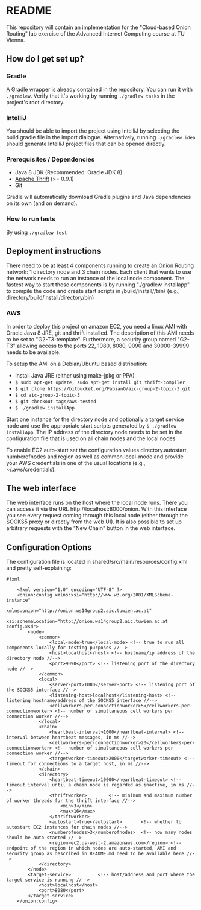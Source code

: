 # README #
This repository will contain an implementation for the "Cloud-based Onion Routing" lab exercise of the Advanced Internet Computing course at TU Vienna.

## How do I get set up? ##

### Gradle ###

A [Gradle](https://gradle.org) wrapper is already contained in the repository. You can run it with `./gradlew`. Verify
that it's working by running `./gradlew tasks` in the project's root directory.

### IntelliJ ###

You should be able to import the project using IntelliJ by selecting the
build.gradle file in the import dialogue. Alternatively, running `./gradlew idea`
should generate IntelliJ project files that can be opened directly.

### Prerequisites / Dependencies ###

* Java 8 JDK (Recommended: Oracle JDK 8)
* [Apache Thrift](https://thrift.apache.org/) (>= 0.9.1)
* Git

Gradle will automatically download Gradle plugins and Java dependencies on its 
own (and on demand).

### How to run tests ###

By using `./gradlew test`

## Deployment instructions ###

There need to be at least 4 components running to create an Onion Routing network: 1 directory node and 3 chain nodes. Each client that wants to use the network needs to run an instance of the local node component.
The fastest way to start those components is by running "./gradlew installapp" to compile the code and create start scripts in <component>/build/install/<component>/bin/ (e.g., directory/build/install/directory/bin)

### AWS ###

In order to deploy this project on amazon EC2, you need a linux AMI with Oracle Java 8 JRE, git and thrift installed. The description of this AMI needs to be set to "G2-T3-template". Furthermore, a security group named "G2-T3" allowing access to the ports 22, 1080, 8080, 9090 and 30000-39999 needs to be available.

To setup the AMI on a Debian/Ubuntu based distribution:

* Install Java JRE (either using make-jpkg or PPA)
* ``$ sudo apt-get update; sudo apt-get install git thrift-compiler``
* ``$ git clone https://bitbucket.org/FabianG/aic-group-2-topic-3.git``
* ``$ cd aic-group-2-topic-3``
* ``$ git checkout tags/aws-tested``
* ``$ ./gradlew installApp``

Start one instance for the directory node and optionally a target service node and use the appropriate start scripts generated by ``$ ./gradlew installApp``. The IP address of the directory node needs to be set in the configuration file that is used on all chain nodes and the local nodes.

To enable EC2 auto-start set the configuration values directory.autostart, numberofnodes and region as well as common.local-mode and provide your AWS credentials in one of the usual locations (e.g., ~/.aws/credentials).

## The web interface ##

The web interface runs on the host where the local node runs. There you can access it via the URL http://localhost:8000/onion. With this interface you see every request coming through this local node (either through the SOCKS5 proxy or directly from the web UI). It is also possible to set up arbitrary requests with the "New Chain" button in the web interface.

## Configuration Options ###

The configuration file is located in shared/src/main/resources/config.xml and pretty self-explaining:


```
#!xml

	<?xml version="1.0" encoding="UTF-8" ?>
	<onion:config xmlns:xsi="http://www.w3.org/2001/XMLSchema-instance"
				  xmlns:onion="http://onion.ws14group2.aic.tuwien.ac.at"
				  xsi:schemaLocation="http://onion.ws14group2.aic.tuwien.ac.at config.xsd">
		<node>
			<common>
				<local-mode>true</local-mode> <!-- true to run all components locally for testing purposes //-->
				<host>localhost</host> <!-- hostname/ip address of the directory node //-->
				<port>9090</port> <!-- listening port of the directory node //-->
			</common>
			<local>
				<server-port>1080</server-port> <!-- listening port of the SOCKS5 interface //-->
				<listening-host>localhost</listening-host> <!-- listening hostname/address of the SOCKS5 interface //-->
				<cellworkers-per-connectionworker>5</cellworkers-per-connectionworker> <!-- number of simultaneous cell workers per connection worker //-->
			</local>
			<chain>
				<heartbeat-interval>1000</heartbeat-interval> <!-- interval between heartbeat messages, in ms //-->
				<cellworkers-per-connectionworker>20</cellworkers-per-connectionworker> <!-- number of simultaneous cell workers per connection worker //-->
				<targetworker-timeout>2000</targetworker-timeout> <!-- timeout for connections to a target host, in ms //-->
			</chain>
			<directory>
				<heartbeat-timeout>10000</heartbeat-timeout> <!-- timeout interval until a chain node is regarded as inactive, in ms //-->
				<thriftworker>        <!-- minimum and maximum number of worker threads for the thrift interface //-->
					<min>3</min>
					<max>16</max>
				</thriftworker>
				<autostart>true</autostart>       <!-- whether to autostart EC2 instances for chain nodes //-->
				<numberofnodes>3</numberofnodes>  <!-- how many nodes should be auto started //-->
				<region>ec2.us-west-2.amazonaws.com</region> <!-- endpoint of the region in which nodes are auto-started, AMI and security group as described in README.md need to be available here //-->
			</directory>
		</node>
		<target-service>          <!-- host/address and port where the target service is running //-->
			<host>localhost</host>
			<port>8080</port>
		</target-service>
	</onion:config>
```